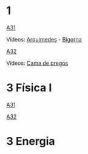 # 1

[A31](https://docs.google.com/presentation/d/14zWrG3evuB_UhYAT2dtb4SAtPza9_OPRjBDzCtZxd6A/edit?usp=sharing)

Vídeos:
[Arquimedes](https://www.youtube.com/watch?v=NRjafzwzwlg) -
[Bigorna](https://www.youtube.com/watch?v=f5U63IGmy6Q)

[A32](https://docs.google.com/presentation/d/1LUt7c2ThYu0jz-VT_1T7NcdlxZuTvPJedomSC9VRAzU/edit?usp=sharing)

Vídeos:
[Cama de pregos](https://www.youtube.com/watch?v=WekmCwvvFRQ)

# 3 Física I

[A31](https://docs.google.com/presentation/d/1eLEauB_aQRTzcKoh-NN1NS2ee9pL6CsgUy2IF7XsJAo/edit?usp=sharing)

[A32](https://docs.google.com/presentation/d/1cvkU4aKJYPH9F6ovQsyKxXIctfVar9SSBoxfaBvNhvc/edit?usp=sharing)

# 3 Energia

